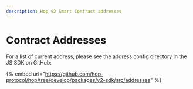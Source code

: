 ```yaml
---
description: Hop v2 Smart Contract addresses
---
```


# Contract Addresses

For a list of current address, please see the address config directory in the JS SDK on GitHub:

{% embed url="https://github.com/hop-protocol/hop/tree/develop/packages/v2-sdk/src/addresses" %}
